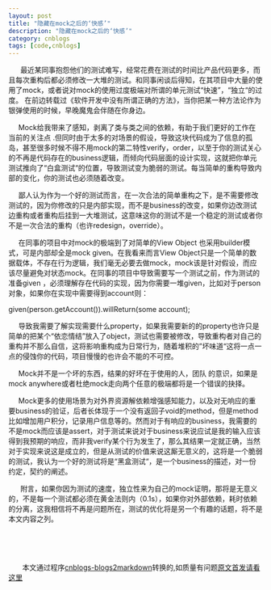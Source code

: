 ```yaml
---
layout: post
title: "隐藏在mock之后的‘快感’"
description: "隐藏在mock之后的‘快感’"
category: cnblogs
tags: [code,cnblogs]
---
```

&nbsp;&nbsp; &nbsp; &nbsp;最近某同事抱怨他们的测试难写，经常花费在测试的时间比产品代码更多，而且每次重构后都必须修改一大堆的测试。和同事闲谈后得知，在其项目中大量的使用了mock，或者说对mock的使用过度极端对所谓的单元测试&ldquo;快速&rdquo;，&ldquo;独立&ldquo;的过度。 在前边转载过《软件开发中没有所谓正确的方法》，当你把某一种方法论作为银弹使用的时候，早晚魔鬼会伴随在你身边。

&nbsp; &nbsp; &nbsp;Mock给我带来了感知，剥离了类与类之间的依赖，有助于我们更好的工作在当前的关注点 .但同时由于太多的对场景的假设，导致这块代码成为了信息的孤岛，甚至很多时候不得不用mock的第二特性verify，order，以至于你的测试关心的不再是代码存在的business逻辑，而倾向代码层面的设计实现，这就把你单元测试推向了&ldquo;白盒测试&ldquo;的位置，导致测试变为脆弱的测试。每当简单的重构导致内部的变化，你的测试也必须随着改变。

&nbsp; &nbsp; &nbsp;鄙人认为作为一个好的测试而言，在一次合法的简单重构之下，是不需要修改测试的，因为你修改的只是内部实现，而不是business的改变，如果你边改测试边重构或者重构后挂到一大堆测试，这意味这你的测试不是一个稳定的测试或者你不是一次合法的重构（也许redesign，override）。

&nbsp; &nbsp; &nbsp;在同事的项目中对mock的极端到了对简单的View Object 也采用builder模式，可是内部却全是mock given。在我看来而言View Object只是一个简单的数据载体，不存在行为逻辑，我们毫无必要去做mock，mock该是针对假设，而应该尽量避免对状态mock。在同事的项目中导致需要写一个测试之前，作为测试的准备given ，必须理解存在代码的实现，因为你需要一堆given，比如对于person对象，如果你在实现中需要得到account则：

given(person.getAccount()).willReturn(some account);

&nbsp; &nbsp; &nbsp;导致我需要了解实现需要什么property，如果我需要新的的property也许只是简单的把某个&ldquo;依恋情结&rdquo;放入了object，测试也需要被修改，导致重构者对自己的重构并不那么自信，这将影响重构成为日常行为，随着堆积的&rdquo;坏味道&ldquo;这将一点一点的侵蚀你的代码，项目慢慢的也许会不能的不可控。

&nbsp; &nbsp; &nbsp;Mock并不是一个坏的东西，结果的好坏在于使用的人，团队 的意识，如果是mock anywhere或者杜绝mock走向两个任意的极端都将是一个错误的抉择。

&nbsp; &nbsp; &nbsp;Mock更多的使用场景为对外界资源解依赖增强感知能力，以及对无响应的重要business的验证，后者长体现于一个没有返回子void的method，但是method比如增加用户积分，记录用户信息等的。然而对于有响应的business，我需要的不是mock而应该是assert，对于测试来说对于business来说应试是我的输入应该得到我预期的响应，而非我verify某个行为发生了，那么其结果一定就正确，当然对于实现来说这是成立的，但是从测试的价值来说这厮无意义的，这将是一个脆弱的测试，我认为一个好的测试将是&ldquo;黑盒测试&ldquo;，是一个business的描述，对一份约定，契约的阐述。

&nbsp; &nbsp; &nbsp; 附言，如果你因为测试的速度，独立性来为自己的mock证明，那将是无意义的，不是每一个测试都必须在黄金法则内（0.1s），如果你对外部依赖，耗时依赖的分离，这我相信将不再是问题所在，测试的优化将是另一个有趣的话题，将不是本文内容之列。

&nbsp;

&nbsp;

&nbsp;&nbsp;&nbsp;&nbsp;&nbsp;&nbsp;&nbsp;本文通过程序[cnblogs-blogs2markdown](https://github.com/greengerong/cnblogs-blogs2markdown "cnblogs-blogs2markdown")转换的,如质量有问题[原文首发请看这里](http://www.cnblogs.com/whitewolf/archive/2013/05/29/3107019.html "原文首发")